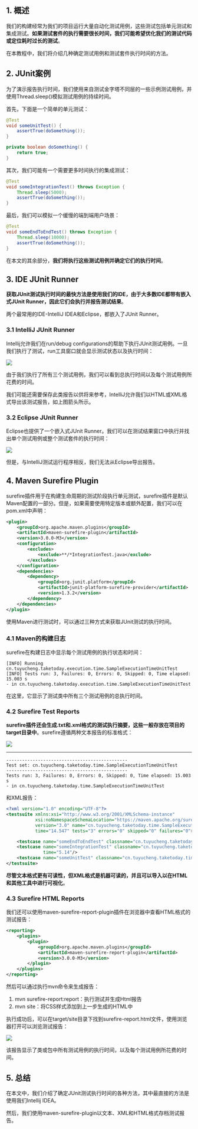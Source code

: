 ## 1. 概述

我们的构建经常为我们的项目运行大量自动化测试用例，这些测试包括单元测试和集成测试。**如果测试套件的执行需要很长时间，我们可能希望优化我们的测试代码或定位耗时过长的测试**。

在本教程中，我们将介绍几种确定测试用例和测试套件执行时间的方法。

## 2. JUnit案例

为了演示报告执行时间，我们使用来自测试金字塔不同层的一些示例测试用例，并使用Thread.sleep()模拟测试用例的持续时间。

首先，下面是一个简单的单元测试：

```java
@Test
void someUnitTest() {
    assertTrue(doSomething());
}

private boolean doSomething() {
    return true;
}
```

其次，我们可能有一个需要更多时间执行的集成测试：

```java
@Test
void someIntegrationTest() throws Exception {
    Thread.sleep(5000);
    assertTrue(doSomething());
}
```

最后，我们可以模拟一个缓慢的端到端用户场景：

```java
@Test
void someEndToEndTest() throws Exception {
    Thread.sleep(10000);
    assertTrue(doSomething());
}
```

在本文的其余部分，**我们将执行这些测试用例并确定它们的执行时间**。

## 3. IDE JUnit Runner

**获取JUnit测试执行时间的最快方法是使用我们的IDE，由于大多数IDE都带有嵌入式JUnit Runner，因此它们会执行并报告测试结果**。

两个最常用的IDE-IntelliJ IDEA和Eclipse，都嵌入了JUnit Runner。

### 3.1 IntelliJ JUnit Runner

Intellij允许我们在run/debug configurations的帮助下执行JUnit测试用例。一旦我们执行了测试，run工具窗口就会显示测试状态以及执行时间：

<img src="../assets/img_2.png">

由于我们执行了所有三个测试用例，我们可以看到总执行时间以及每个测试用例所花费的时间。

我们可能还需要保存此类报告以供将来参考，IntelliJ允许我们以HTML或XML格式导出该测试报告，如上图箭头所示。

### 3.2 Eclipse JUnit Runner

Eclipse也提供了一个嵌入式JUnit Runner。我们可以在测试结果窗口中执行并找出单个测试用例或整个测试套件的执行时间：

<img src="../assets/img_6.png">

但是，与IntelliJ测试运行程序相反，我们无法从Eclipse导出报告。

## 4. Maven Surefire Plugin

surefire插件用于在构建生命周期的测试阶段执行单元测试，surefire插件是默认Maven配置的一部分。但是，如果需要使用特定版本或额外配置，我们可以在pom.xml中声明：

```xml
<plugin>
    <groupId>org.apache.maven.plugins</groupId>
    <artifactId>maven-surefire-plugin</artifactId>
    <version>3.0.0-M3</version>
    <configuration>
        <excludes>
            <exclude>**/*IntegrationTest.java</exclude>
        </excludes>
    </configuration>
    <dependencies>
        <dependency>
            <groupId>org.junit.platform</groupId>
            <artifactId>junit-platform-surefire-provider</artifactId>
            <version>1.3.2</version>
        </dependency>
    </dependencies>
</plugin>
```

使用Maven进行测试时，可以通过三种方式来获取JUnit测试的执行时间。

### 4.1 Maven的构建日志

surefire在构建日志中显示每个测试用例的执行状态和时间：

```shell
[INFO] Running cn.tuyucheng.taketoday.execution.time.SampleExecutionTimeUnitTest
[INFO] Tests run: 3, Failures: 0, Errors: 0, Skipped: 0, Time elapsed: 15.003 s 
- in cn.tuyucheng.taketoday.execution.time.SampleExecutionTimeUnitTest
```

在这里，它显示了测试类中所有三个测试用例的总执行时间。

### 4.2 Surefire Test Reports

**surefire插件还会生成.txt和.xml格式的测试执行摘要，这些一般存放在项目的target目录中**。surefire遵循两种文本报告的标准格式：

<img src="../assets/img_3.png">

---------------------------------------------------------------------------------------------------

```shell
----------------------------------------------
Test set: cn.tuyucheng.taketoday.time.SampleExecutionTimeUnitTest
----------------------------------------------
Tests run: 3, Failures: 0, Errors: 0, Skipped: 0, Time elapsed: 15.003 s 
- in cn.tuyucheng.taketoday.time.SampleExecutionTimeUnitTest
```

和XML报告：

```xml
<?xml version="1.0" encoding="UTF-8"?>
<testsuite xmlns:xsi="http://www.w3.org/2001/XMLSchema-instance"
           xsi:noNamespaceSchemaLocation="https://maven.apache.org/surefire/maven-surefire-plugin/xsd/surefire-test-report-3.0.xsd"
           version="3.0" name="cn.tuyucheng.taketoday.time.SampleExecutionTimeUnitTest"
           time="14.547" tests="3" errors="0" skipped="0" failures="0">

    <testcase name="someEndToEndTest" classname="cn.tuyucheng.taketoday.time.SampleExecutionTimeUnitTest" time="9.406"/>
    <testcase name="someIntegrationTest" classname="cn.tuyucheng.taketoday.time.SampleExecutionTimeUnitTest"
              time="5.14"/>
    <testcase name="someUnitTest" classname="cn.tuyucheng.taketoday.time.SampleExecutionTimeUnitTest" time="0"/>
</testsuite>
```

**尽管文本格式更有可读性，但XML格式是机器可读的，并且可以导入以在HTML和其他工具中进行可视化**。

### 4.3 Surefire HTML Reports

我们还可以使用maven-surefire-report-plugin插件在浏览器中查看HTML格式的测试报告：

```xml
<reporting>
    <plugins>
        <plugin>
            <groupId>org.apache.maven.plugins</groupId>
            <artifactId>maven-surefire-report-plugin</artifactId>
            <version>3.0.0-M3</version>
        </plugin>
    </plugins>
</reporting>
```

然后可以通过执行mvn命令来生成报告：

1. mvn surefire-report:report：执行测试并生成Html报告
2. mvn site：将CSS样式添加到上一步生成的HTML中

执行成功后，可以在target/site目录下找到surefire-report.html文件，使用浏览器打开可以浏览测试报告：

<img src="../assets/img_4.png">

该报告显示了类或包中所有测试用例的执行时间，以及每个测试用例所花费的时间。

## 5. 总结

在本文中，我们介绍了确定JUnit测试执行时间的各种方法，其中最直接的方法是使用我们Intellij IDEA。

然后，我们使用maven-surefire-plugin以文本、XML和HTML格式存档测试报告。